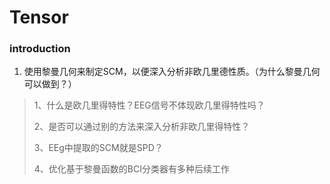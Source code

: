 # Tensor



### introduction

1. 使用黎曼几何来制定SCM，以便深入分析非欧几里德性质。（为什么黎曼几何可以做到？）

> 1、什么是欧几里得特性？EEG信号不体现欧几里得特性吗？
>
> 2、是否可以通过别的方法来深入分析非欧几里得特性？
>
> 3、EEg中提取的SCM就是SPD？
>
> 4、优化基于黎曼函数的BCI分类器有多种后续工作 